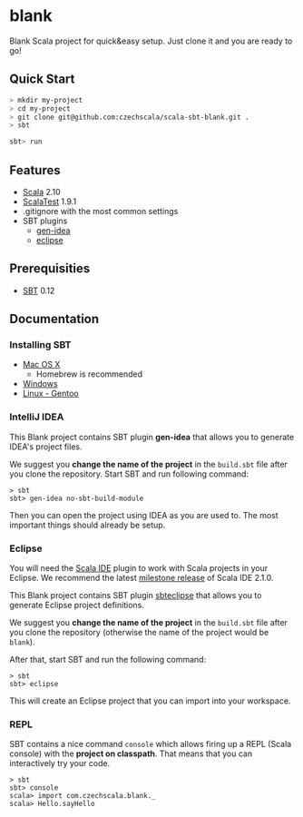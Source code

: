 blank
=====

Blank Scala project for quick&amp;easy setup. Just clone it and you are ready to go!

## Quick Start

```bash
> mkdir my-project
> cd my-project
> git clone git@github.com:czechscala/scala-sbt-blank.git .
> sbt
```

```sbt
sbt> run
```

## Features
* [Scala](http://www.scala-lang.org) 2.10
* [ScalaTest](http://www.scalatest.org) 1.9.1
* .gitignore with the most common settings
* SBT plugins
  * [gen-idea](https://github.com/mpeltonen/sbt-idea)
  * [eclipse](https://github.com/typesafehub/sbteclipse)

## Prerequisities
* [SBT](http://www.scala-sbt.org) 0.12

## Documentation

### Installing SBT
* [Mac OS X](http://www.scala-sbt.org/release/docs/Getting-Started/Setup.html#mac)
  * Homebrew is recommended
* [Windows](http://www.scala-sbt.org/release/docs/Getting-Started/Setup.html#installing-sbt)
* [Linux - Gentoo](http://www.scala-sbt.org/release/docs/Getting-Started/Setup.html#gentoo)

### IntelliJ IDEA
This Blank project contains SBT plugin **gen-idea** that allows you to generate IDEA's project files.

We suggest you **change the name of the project** in the `build.sbt` file after you clone the repository. 
Start SBT and run following command:

```
> sbt
sbt> gen-idea no-sbt-build-module
```

Then you can open the project using IDEA as you are used to. The most important things should already be setup.

### Eclipse
You will need the [Scala IDE](http://scala-ide.org/) plugin to work with Scala projects in your Eclipse.
We recommend the latest [milestone release](http://scala-ide.org/download/milestone.html) of Scala IDE 2.1.0.

This Blank project contains SBT plugin [sbteclipse](https://github.com/typesafehub/sbteclipse/wiki/Using-sbteclipse)
that allows you to generate Eclipse project definitions.

We suggest you **change the name of the project** in the `build.sbt` file after you clone the repository (otherwise the name of the project would be `blank`).

After that, start SBT and run the following command:

```
> sbt
sbt> eclipse
```

This will create an Eclipse project that you can import into your workspace.

### REPL
SBT contains a nice command `console` which allows firing up a REPL (Scala console) with the **project on classpath**.
That means that you can interactively try your code.

```
> sbt
sbt> console
scala> import com.czechscala.blank._
scala> Hello.sayHello
```
